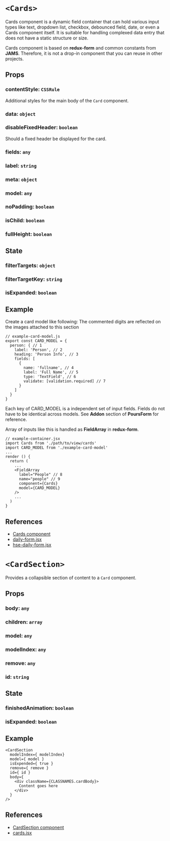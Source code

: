 # `<Cards>`
Cards component is a dynamic field container that can hold various input types like text, dropdown list, checkbox, debounced field, date, or even a Cards component itself. It is suitable for handling complexed data entry that does not have a static structure or size.

Cards component is based on **redux-form** and common constants from **JAMS**. Therefore, it is not a drop-in component that you can reuse in other projects.

## Props
### contentStyle: `CSSRule`
Additional styles for the main body of the `Card` component.
### data: `object`
### disableFixedHeader: `boolean`
Should a fixed header be displayed for the card.
### fields: `any`
### label: `string`
### meta: `object`
### model: `any`
### noPadding: `boolean`
### isChild: `boolean`
### fullHeight: `boolean`

## State
### filterTargets: `object`
### filterTargetKey: `string`
### isExpanded: `boolean`

## Example
Create a card model like following:
The commented digits are reflected on the images attached to this section
```
// example-card-model.js
export const CARD_MODEL = {
  person: { // 1
    label: 'Person', // 2
    heading: 'Person Info', // 3
    fields: [
      {
        name: 'fullname', // 4
        label: 'Full Name', // 5
        type: 'TextField', // 6
        validate: [validation.required] // 7
      }
    ]
  } 
}
```
Each key of CARD_MODEL is a independent set of input fields. Fields do not have to be identical across models. See **Addon** section of **PoursForm** for reference.

Array of inputs like this is handled as **FieldArray** in **redux-form**.
```
// example-container.jsx
import Cards from './path/to/view/cards'
import CARD_MODEL from './example-card-model'
...
render () {
  return (
    ...
    <FieldArray
      label="People" // 8
      name="people" // 9
      component={Cards}
      model={CARD_MODEL}
    />
    ...
  )
}
```

## References
* [Cards component](./cards.jsx)
* [daily-form.jsx](../../pages/dailies/components/daily-form.jsx)
* [hse-daily-form.jsx](../../pages/hse-dailies/components/hse-daily-form.jsx)

# `<CardSection>`
Provides a collapsible section of content to a `Card` component.

## Props
### body: `any`
### children: `array`
### model: `any`
### modelIndex: `any`
### remove: `any`
### id: `string`

## State
### finishedAnimation: `boolean`
### isExpanded: `boolean`

## Example
```
<CardSection
  modelIndex={ modelIndex}
  model={ model }
  isExpended={ true }
  remove={ remove }
  id={ id }
  body={
    <div className={CLASSNAMES.cardBody}>
      Content goes here
    </div>
  }
/>
```

## References

* [CardSection component](./card-section.jsx)
* [cards.jsx](./cards.jsx)